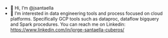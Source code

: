 - 👋 Hi, I’m @jsantaella
- 👀 I’m interested in data engineering tools and process focused on cloud platforms. Specifically GCP tools such as dataproc, dataflow bigquery and Spark procedures.
You can reach me on Linkedin: https://www.linkedin.com/in/jorge-santaella-cuberos/

<!---
jsantaella/jsantaella is a ✨ special ✨ repository because its `README.md` (this file) appears on your GitHub profile.
You can click the Preview link to take a look at your changes.
--->
